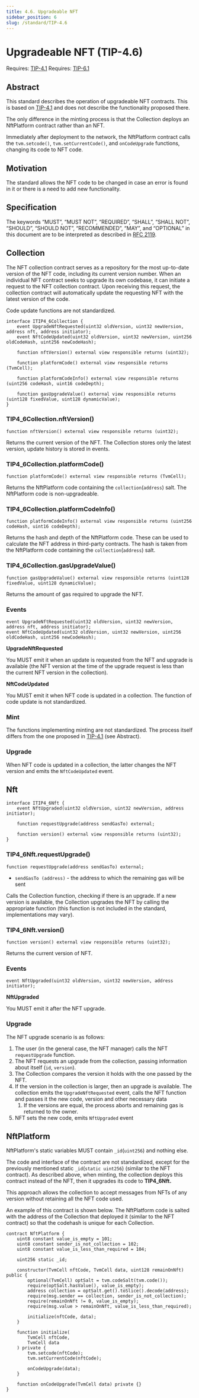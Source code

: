 ```yaml
---
title: 4.6. Upgradeable NFT
sidebar_position: 6
slug: /standard/TIP-4.6
---
```


# Upgradeable NFT (TIP-4.6)
Requires: [TIP-4.1](1.md)
Requires: [TIP-6.1](./../TIP-6/1.md)

## Abstract

This standard describes the operation of upgradeable NFT contracts. This is based on [TIP-4.1](1.md) and does not describe the functionality proposed there. 

The only difference in the minting process is that the Collection deploys an NftPlatform contract rather than an NFT.

Immediately after deployment to the network, the NftPlatform contract calls the `tvm.setcode()`, `tvm.setCurrentCode()`, and `onCodeUpgrade` functions, changing its code to NFT code.

## Motivation

The standard allows the NFT code to be changed in case an error is found in it or there is a need to add new functionality.

## Specification

The keywords “MUST”, “MUST NOT”, “REQUIRED”, “SHALL”, “SHALL NOT”, “SHOULD”, “SHOULD NOT”, “RECOMMENDED”, “MAY”, and “OPTIONAL” in this document are to be interpreted as described in [RFC 2119](https://datatracker.ietf.org/doc/html/rfc2119).


## Collection

The NFT collection contract serves as a repository for the most up-to-date version of the NFT code, including its current version number. When an individual NFT contract seeks to upgrade its own codebase, it can initiate a request to the NFT collection contract. Upon receiving this request, the collection contract will automatically update the requesting NFT with the latest version of the code.

Code update functions are not standardized.

```solidity
interface ITIP4_6Collection {
    event UpgradeNftRequested(uint32 oldVersion, uint32 newVersion, address nft, address initiator);
    event NftCodeUpdated(uint32 oldVersion, uint32 newVersion, uint256 oldCodeHash, uint256 newCodeHash);

    function nftVersion() external view responsible returns (uint32);
	
    function platformCode() external view responsible returns (TvmCell);
	
    function platformCodeInfo() external view responsible returns (uint256 codeHash, uint16 codeDepth);

    function gasUpgradeValue() external view responsible returns (uint128 fixedValue, uint128 dynamicValue);
}
```

### TIP4_6Collection.nftVersion()
```solidity
function nftVersion() external view responsible returns (uint32);
```

Returns the current version of the NFT. The Collection stores only the latest version, update history is stored in events.

### TIP4_6Collection.platformCode()
```solidity
function platformCode() external view responsible returns (TvmCell);
```

Returns the NftPlatform code containing the `collection`(`address`) salt. The NftPlatform code is non-upgradeable.

### TIP4_6Collection.platformCodeInfo()
```solidity
function platformCodeInfo() external view responsible returns (uint256 codeHash, uint16 codeDepth);
```

Returns the hash and depth of the NftPlatform code. These can be used to calculate the NFT address in third-party contracts. The hash is taken from the NftPlatform code containing the `collection`(`address`) salt.

### TIP4_6Collection.gasUpgradeValue()
```solidity
function gasUpgradeValue() external view responsible returns (uint128 fixedValue, uint128 dynamicValue);
```

Returns the amount of gas required to upgrade the NFT.

### Events
```solidity
event UpgradeNftRequested(uint32 oldVersion, uint32 newVersion, address nft, address initiator);
event NftCodeUpdated(uint32 oldVersion, uint32 newVersion, uint256 oldCodeHash, uint256 newCodeHash);
```
**UpgradeNftRequested**

You MUST emit it when an update is requested from the NFT and upgrade is available (the NFT version at the time of the upgrade request is less than the current NFT version in the collection).

**NftCodeUpdated**

You MUST emit it when NFT code is updated in a collection. The function of code update is not standardized.

### Mint

The functions implementing minting are not standardized. The process itself differs from the one proposed in [TIP-4.1](1.md) (see Abstract).

### Upgrade

When NFT code is updated in a collection, the latter changes the NFT version and emits the `NftCodeUpdated` event.

## Nft
```solidity
interface ITIP4_6Nft {
    event NftUpgraded(uint32 oldVersion, uint32 newVersion, address initiator);

    function requestUpgrade(address sendGasTo) external;
	
    function version() external view responsible returns (uint32);
}
```

### TIP4_6Nft.requestUpgrade()
```solidity
function requestUpgrade(address sendGasTo) external;
```

- `sendGasTo (address)` - the address to which the remaining gas will be sent

Calls the Сollection function, checking if there is an upgrade. If a new version is available, the Сollection upgrades the NFT by calling the appropriate function (this function is not included in the standard, implementations may vary).

### TIP4_6Nft.version()
```solidity
function version() external view responsible returns (uint32);
```

Returns the current version of NFT.

### Events
```solidity
event NftUpgraded(uint32 oldVersion, uint32 newVersion, address initiator);
```

**NftUpgraded**

You MUST emit it after the NFT upgrade.

### Upgrade

The NFT upgrade scenario is as follows:

1. The user (in the general case, the NFT manager) calls the NFT `requestUpgrade` function.
2. The NFT requests an upgrade from the collection, passing information about itself (`id`, `version`).
3. The Collection compares the version it holds with the one passed by the NFT.
4. If the version in the collection is larger, then an upgrade is available. The collection emits the `UpgradeNftRequested` event, calls the NFT function and passes it the new code, version and other necessary data
    1. If the versions are equal, the process aborts and remaining gas is returned to the owner. 
5. NFT sets the new code, emits `NftUpgraded` event

## NftPlatform

NftPlatform's static variables MUST contain `_id`(`uint256`) and nothing else.

The code and interface of the contract are not standardized, except for the previously mentioned static `_id`(`static uint256`) (similar to the NFT contract). As described above, when minting, the collection deploys this contract instead of the NFT, then it upgrades its code to **TIP4_6Nft.**

This approach allows the collection to accept messages from NFTs of any version without retaining all the NFT code used.

An example of this contract is shown below. The NftPlatform code is salted with the address of the Collection that deployed it (similar to the NFT contract) so that the codehash is unique for each Collection.

```solidity
contract NftPlatform {
    uint8 constant value_is_empty = 101;
    uint8 constant sender_is_not_collection = 102;
    uint8 constant value_is_less_than_required = 104;

    uint256 static _id;

    constructor(TvmCell nftCode, TvmCell data, uint128 remainOnNft) public {
        optional(TvmCell) optSalt = tvm.codeSalt(tvm.code());
        require(optSalt.hasValue(), value_is_empty);
        address collection = optSalt.get().toSlice().decode(address);
        require(msg.sender == collection, sender_is_not_collection);
        require(remainOnNft != 0, value_is_empty);
        require(msg.value > remainOnNft, value_is_less_than_required);

        initialize(nftCode, data);
    }

    function initialize(
        TvmCell nftCode,
        TvmCell data
    ) private {
        tvm.setcode(nftCode);
        tvm.setCurrentCode(nftCode);

        onCodeUpgrade(data);
    }

    function onCodeUpgrade(TvmCell data) private {}
}
```
